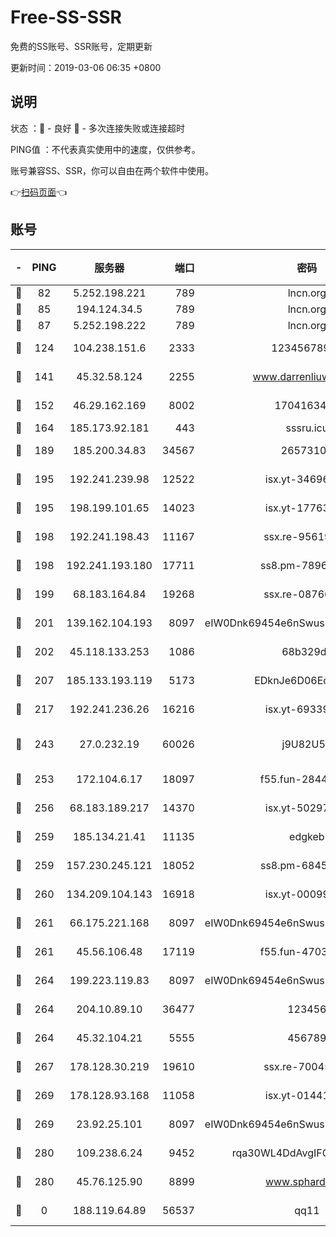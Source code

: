 # Free-SS-SSR

免费的SS账号、SSR账号，定期更新

更新时间：2019-03-06 06:35 +0800

## 说明

状态     ：🙂 - 良好 🙁 - 多次连接失败或连接超时

PING值   ：不代表真实使用中的速度，仅供参考。

账号兼容SS、SSR，你可以自由在两个软件中使用。

👉[扫码页面](https://liesauer.github.io/free-ss-ssr.github.io/)👈

## 账号

|-|PING|服务器|端口|密码|加密方式|区域|
|:----:|:----:|:-----:|-----:|:----:|:----:|:----:|
|🙂|82|5.252.198.221|789|lncn.org|rc4|JP|
|🙂|85|194.124.34.5|789|lncn.org|rc4|JP|
|🙂|87|5.252.198.222|789|lncn.org|rc4|JP|
|🙂|124|104.238.151.6|2333|12345678900|aes-256-cfb|JP|
|🙂|141|45.32.58.124|2255|www.darrenliuwei.com|aes-256-cfb|JP|
|🙂|152|46.29.162.169|8002|1704163453|aes-256-cfb|RU|
|🙂|164|185.173.92.181|443|sssru.icu|rc4-md5|RU|
|🙂|189|185.200.34.83|34567|26573106|aes-256-cfb|US|
|🙂|195|192.241.239.98|12522|isx.yt-34696326|aes-256-cfb|US|
|🙂|195|198.199.101.65|14023|isx.yt-17763934|aes-256-cfb|US|
|🙂|198|192.241.198.43|11167|ssx.re-95619566|aes-256-cfb|US|
|🙂|198|192.241.193.180|17711|ss8.pm-78965598|aes-256-cfb|US|
|🙂|199|68.183.164.84|19268|ssx.re-08766670|aes-256-cfb|US|
|🙂|201|139.162.104.193|8097|eIW0Dnk69454e6nSwuspv9DmS201tQ0D|aes-256-cfb|JP|
|🙂|202|45.118.133.253|1086|68b329da|aes-256-cfb|SG|
|🙂|207|185.133.193.119|5173|EDknJe6D06EoWDaw|aes-256-cfb|US|
|🙂|217|192.241.236.26|16216|isx.yt-69339044|aes-256-cfb|US|
|🙂|243|27.0.232.19|60026|j9U82U53|xchacha20-ietf-poly1305|HK|
|🙂|253|172.104.6.17|18097|f55.fun-28441819|aes-256-cfb|US|
|🙂|256|68.183.189.217|14370|isx.yt-50297901|aes-256-cfb|SG|
|🙂|259|185.134.21.41|11135|edgkeb|aes-256-cfb|GB|
|🙂|259|157.230.245.121|18052|ss8.pm-68457462|aes-256-cfb|SG|
|🙂|260|134.209.104.143|16918|isx.yt-00099040|aes-256-cfb|SG|
|🙂|261|66.175.221.168|8097|eIW0Dnk69454e6nSwuspv9DmS201tQ0D|aes-256-cfb|US|
|🙂|261|45.56.106.48|17119|f55.fun-47038034|aes-256-cfb|US|
|🙂|264|199.223.119.83|8097|eIW0Dnk69454e6nSwuspv9DmS201tQ0D|aes-256-cfb|US|
|🙂|264|204.10.89.10|36477|123456|aes-256-cfb|US|
|🙂|264|45.32.104.21|5555|456789|aes-256-cfb|SG|
|🙂|267|178.128.30.219|19610|ssx.re-70045890|aes-256-cfb|SG|
|🙂|269|178.128.93.168|11058|isx.yt-01441117|aes-256-cfb|SG|
|🙂|269|23.92.25.101|8097|eIW0Dnk69454e6nSwuspv9DmS201tQ0D|aes-256-cfb|US|
|🙂|280|109.238.6.24|9452|rqa30WL4DdAvgIFG6Fs3znzTa|aes-256-cfb|FR|
|🙂|280|45.76.125.90|8899|www.sphard.com|aes-256-cfb|JP|
|🙁|0|188.119.64.89|56537|qq11|aes-256-cfb|RU|
